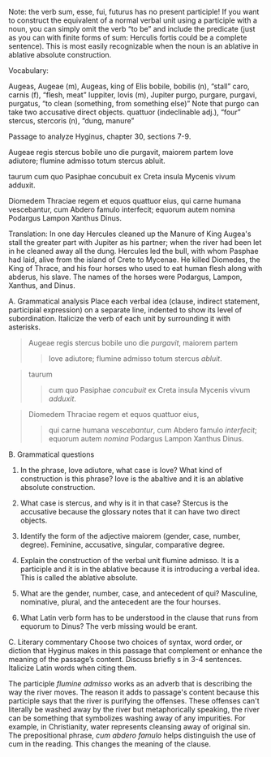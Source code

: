 Note: the verb sum, esse, fui, futurus has no present participle! If you want to construct the equivalent of a normal verbal unit using a participle with a noun, you can simply omit the verb “to be” and include the predicate (just as you can with finite forms of sum: Herculis fortis could be a complete sentence). This is most easily recognizable when the noun is an ablative in ablative absolute construction.

Vocabulary:

Augeas, Augeae (m), Augeas, king of Elis
bobile, bobilis (n), “stall”
caro, carnis (f), “flesh, meat”
Iuppiter, Iovis (m), Jupiter
purgo, purgare, purgavi, purgatus, “to clean (something, from something else)” Note that purgo can take two accusative direct objects.
quattuor (indeclinable adj.), “four”
stercus, stercoris (n), “dung, manure”

Passage to analyze
Hyginus, chapter 30, sections 7-9.

Augeae regis stercus bobile uno die purgavit, maiorem partem Iove adiutore; flumine admisso totum stercus abluit.

taurum cum quo Pasiphae concubuit ex Creta insula Mycenis vivum adduxit.

Diomedem Thraciae regem et equos quattuor eius, qui carne humana vescebantur, cum Abdero famulo interfecit; equorum autem nomina Podargus Lampon Xanthus Dinus.

Translation: 
In one day Hercules cleaned up the Manure of King Augea's stall the greater part with Jupiter as his partner; when the river had been let in he cleaned away all the dung. 
Hercules led the bull, with whom Pasphae had laid, alive from the island of Crete to Mycenae.
He killed Diomedes, the King of Thrace, and his four horses who used to eat human flesh along with abderus, his slave. The names of the horses were Podargus, Lampon, Xanthus, and Dinus. 


A. Grammatical analysis
Place each verbal idea (clause, indirect statement, participial expression) on a separate line, indented to show its level of subordination. Italicize the verb of each unit by surrounding it with asterisks.

>Augeae regis stercus bobile uno die *purgavit*, 
>maiorem partem 
>>Iove adiutore;
>>flumine admisso 
>totum stercus *abluit*.

>taurum 
>>cum quo Pasiphae *concubuit* 
>ex Creta insula Mycenis vivum *adduxit*.

>Diomedem Thraciae regem et equos quattuor eius, 
>>qui carne humana *vescebantur*,
>cum Abdero famulo *interfecit*;
>equorum autem *nomina* Podargus Lampon Xanthus Dinus.


B. Grammatical questions
1. In the phrase, Iove adiutore, what case is Iove? What kind of construction is this phrase?
Iove is the abaltive and it is an ablative absolute construction.  

2. What case is stercus, and why is it in that case?
Stercus is the accusative because the glossary notes that it can have two direct objects. 

3. Identify the form of the adjective maiorem (gender, case, number, degree).
 Feminine, accusative, singular, comparative degree. 

4. Explain the construction of the verbal unit flumine admisso.
It is a participle and it is in the ablative because it is introducing a verbal idea. This is called the ablative absolute.  

5. What are the gender, number, case, and antecedent of qui?
Masculine, nominative, plural, and the antecedent are the four hourses. 

6. What Latin verb form has to be understood in the clause that runs from equorum to Dinus?
The verb missing would be erant. 

C. Literary commentary
Choose two choices of syntax, word order, or diction that Hyginus makes in this passage that complement or enhance the meaning of the passage’s content. Discuss briefly s in 3-4 sentences. Italicize Latin words when citing them.

The participle *flumine admisso* works as an adverb that is describing the way the river moves. The reason it adds to passage's content because this participle says that the river is purifying the offenses. These offenses can't literally be washed away by the river but metaphorically speaking, the river can be something that symbolizes washing away of any impurities. For example, in Christianity, water represents cleansing away of original sin. 
The prepositional phrase, *cum abdero famulo* helps distinguish the use of cum in the reading. This changes the meaning of the clause. 




